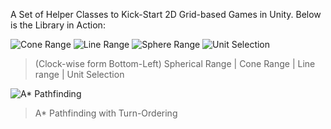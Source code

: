 A Set of Helper Classes to Kick-Start 2D Grid-based Games in Unity. Below is the Library in Action:

![Cone Range](https://media.giphy.com/media/4Z3VqtgvfzRctaT9Mf/giphy.gif)  ![Line Range](https://media.giphy.com/media/Y0glzuMk5kyzeri1L9/giphy.gif)
![Sphere Range](https://media.giphy.com/media/QAlskXfkNUkEemdAzo/giphy.gif) ![Unit Selection](https://media.giphy.com/media/XeXma8vWaUACzelSV1/giphy.gif)
                                            
>  (Clock-wise form Bottom-Left) Spherical Range | Cone Range | Line range | Unit Selection  

![A* Pathfinding](https://media.giphy.com/media/kF6LY8gZAgTc1Vsh0q/giphy.gif)

>  A* Pathfinding with Turn-Ordering